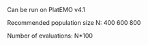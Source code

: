 Can be run on PlatEMO v4.1

Recommended population size N: 400 600 800

Number of evaluations: N*100
